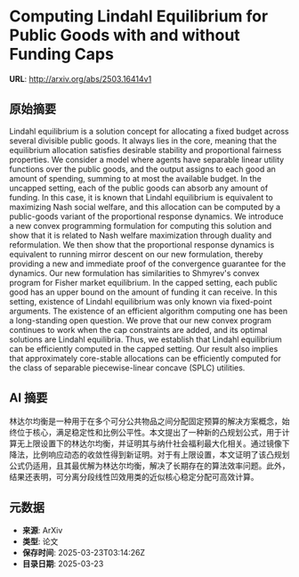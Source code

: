 # Computing Lindahl Equilibrium for Public Goods with and without Funding Caps

**URL**: http://arxiv.org/abs/2503.16414v1

## 原始摘要

Lindahl equilibrium is a solution concept for allocating a fixed budget
across several divisible public goods. It always lies in the core, meaning that
the equilibrium allocation satisfies desirable stability and proportional
fairness properties. We consider a model where agents have separable linear
utility functions over the public goods, and the output assigns to each good an
amount of spending, summing to at most the available budget.
  In the uncapped setting, each of the public goods can absorb any amount of
funding. In this case, it is known that Lindahl equilibrium is equivalent to
maximizing Nash social welfare, and this allocation can be computed by a
public-goods variant of the proportional response dynamics. We introduce a new
convex programming formulation for computing this solution and show that it is
related to Nash welfare maximization through duality and reformulation. We then
show that the proportional response dynamics is equivalent to running mirror
descent on our new formulation, thereby providing a new and immediate proof of
the convergence guarantee for the dynamics. Our new formulation has
similarities to Shmyrev's convex program for Fisher market equilibrium.
  In the capped setting, each public good has an upper bound on the amount of
funding it can receive. In this setting, existence of Lindahl equilibrium was
only known via fixed-point arguments. The existence of an efficient algorithm
computing one has been a long-standing open question. We prove that our new
convex program continues to work when the cap constraints are added, and its
optimal solutions are Lindahl equilibria. Thus, we establish that Lindahl
equilibrium can be efficiently computed in the capped setting. Our result also
implies that approximately core-stable allocations can be efficiently computed
for the class of separable piecewise-linear concave (SPLC) utilities.


## AI 摘要

林达尔均衡是一种用于在多个可分公共物品之间分配固定预算的解决方案概念，始终位于核心，满足稳定性和比例公平性。本文提出了一种新的凸规划公式，用于计算无上限设置下的林达尔均衡，并证明其与纳什社会福利最大化相关。通过镜像下降法，比例响应动态的收敛性得到新证明。对于有上限设置，本文证明了该凸规划公式仍适用，且其最优解为林达尔均衡，解决了长期存在的算法效率问题。此外，结果还表明，可分离分段线性凹效用类的近似核心稳定分配可高效计算。

## 元数据

- **来源**: ArXiv
- **类型**: 论文
- **保存时间**: 2025-03-23T03:14:26Z
- **目录日期**: 2025-03-23
